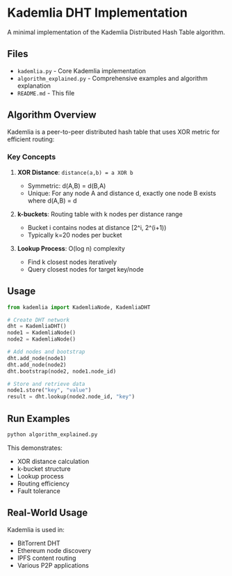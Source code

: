 # Kademlia DHT Implementation

A minimal implementation of the Kademlia Distributed Hash Table algorithm.

## Files

- `kademlia.py` - Core Kademlia implementation
- `algorithm_explained.py` - Comprehensive examples and algorithm explanation
- `README.md` - This file

## Algorithm Overview

Kademlia is a peer-to-peer distributed hash table that uses XOR metric for efficient routing:

### Key Concepts

1. **XOR Distance**: `distance(a,b) = a XOR b`
   - Symmetric: d(A,B) = d(B,A)
   - Unique: For any node A and distance d, exactly one node B exists where d(A,B) = d

2. **k-buckets**: Routing table with k nodes per distance range
   - Bucket i contains nodes at distance [2^i, 2^(i+1))
   - Typically k=20 nodes per bucket

3. **Lookup Process**: O(log n) complexity
   - Find k closest nodes iteratively
   - Query closest nodes for target key/node

## Usage

```python
from kademlia import KademliaNode, KademliaDHT

# Create DHT network
dht = KademliaDHT()
node1 = KademliaNode()
node2 = KademliaNode()

# Add nodes and bootstrap
dht.add_node(node1)
dht.add_node(node2)
dht.bootstrap(node2, node1.node_id)

# Store and retrieve data
node1.store("key", "value")
result = dht.lookup(node2.node_id, "key")
```

## Run Examples

```bash
python algorithm_explained.py
```

This demonstrates:
- XOR distance calculation
- k-bucket structure
- Lookup process
- Routing efficiency
- Fault tolerance

## Real-World Usage

Kademlia is used in:
- BitTorrent DHT
- Ethereum node discovery
- IPFS content routing
- Various P2P applications
